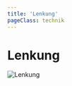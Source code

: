 ```yaml
---
title: 'Lenkung'
pageClass: technik
---
```


<infoBox>

# Lenkung

![Lenkung](/img/media/lenkrad.jpg "Lenkung")

</infoBox>

<YouTube videoid="ziXuGY2Dywg" desc="Verstehe die Lenkung & Servolenkung deines Autos"/>

<YouTube videoid="gPdK0Vi1lzU" desc="Wie funktioniert Servolenkung / Lenkunterstützung"/>

